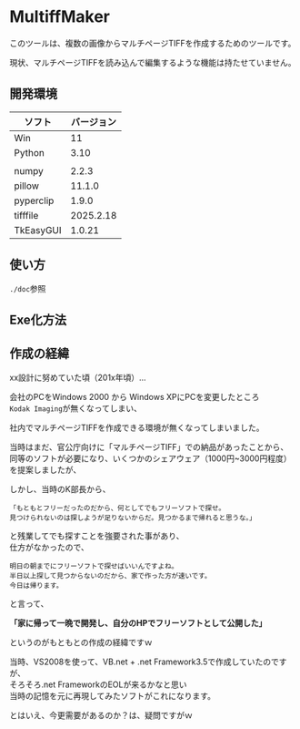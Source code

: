 # MultiffMaker

このツールは、複数の画像からマルチページTIFFを作成するためのツールです。  

現状、マルチページTIFFを読み込んで編集するような機能は持たせていません。  

## 開発環境

|ソフト|バージョン|
| - |-|
|Win|11|
|Python |3.10|
|||
|numpy|2.2.3|
|pillow|11.1.0|
|pyperclip|1.9.0|
|tifffile|2025.2.18|
|TkEasyGUI|1.0.21|

## 使い方

`./doc`参照  


## Exe化方法



## 作成の経緯

xx設計に努めていた頃（201x年頃）...  
  
会社のPCをWindows 2000 から Windows XPにPCを変更したところ  
`Kodak Imaging`が無くなってしまい、  

社内でマルチページTIFFを作成できる環境が無くなってしまいました。  

当時はまだ、官公庁向けに「マルチページTIFF」での納品があったことから、  
同等のソフトが必要になり、いくつかのシェアウェア（1000円~3000円程度）を提案しましたが、  
  
しかし、当時のK部長から、  
```
「もともとフリーだったのだから、何としてでもフリーソフトで探せ。  
見つけられないのは探しようが足りないからだ。見つかるまで帰れると思うな。」
```
  
と残業してでも探すことを強要された事があり、  
仕方がなかったので、  
```
明日の朝までにフリーソフトで探せばいいんですよね。
半日以上探して見つからないのだから、家で作った方が速いです。
今日は帰ります。
```
と言って、  

**「家に帰って一晩で開発し、自分のHPでフリーソフトとして公開した」**  
  
というのがもともとの作成の経緯ですｗ  
  
当時、VS2008を使って、VB.net + .net Framework3.5で作成していたのですが、  
そろそろ.net FrameworkのEOLが来るかなと思い  
当時の記憶を元に再現してみたソフトがこれになります。  

とはいえ、今更需要があるのか？は、疑問ですがｗ